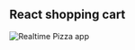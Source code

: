 ## React shopping cart 

![Realtime Pizza app](https://github.com/codersgyan/react-shopping-cart/blob/main/Screenshot%202021-06-06%20at%2013.07.18.png)
